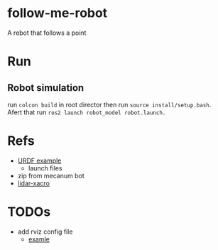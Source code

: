 # follow-me-robot
A rebot that follows a point

# Run

## Robot simulation

run `colcon build` in root director then run `source install/setup.bash`.  
Afert that run `ros2 launch robot_model robot.launch.`

# Refs

- [URDF example](https://github.com/joshnewans/urdf_example)
  - launch files
- zip from mecanum bot
- [lidar-xacro](https://github.com/joshnewans/articubot_one/blob/545acac87ae215d80ef6b28abe6097eb7281d9ff/description/lidar.xacro)

# TODOs

- add rviz config file
  - [examle](https://github.com/turtlebot/turtlebot4_desktop/blob/humble/turtlebot4_viz/rviz/robot.rviz)
